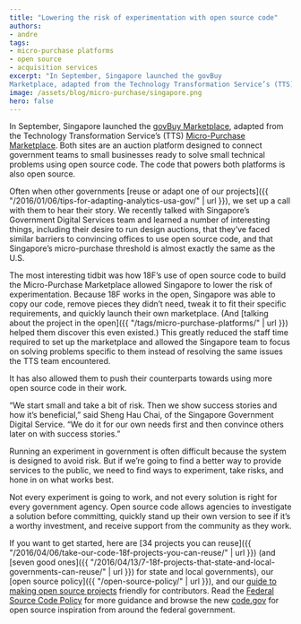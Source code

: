 ```yaml
---
title: "Lowering the risk of experimentation with open source code"
authors:
- andre
tags:
- micro-purchase platforms
- open source
- acquisition services
excerpt: "In September, Singapore launched the govBuy
Marketplace, adapted from the Technology Transformation Service’s (TTS) Micro-Purchase Marketplace. Both sites are an auction platform designed to connect government teams to small businesses ready to solve small technical problems using open source code. The code that powers both platforms is also open source."
image: /assets/blog/micro-purchase/singapore.png
hero: false
---
```

In September, Singapore launched the [govBuy
Marketplace](https://buy.gds-gov.tech/auctions), adapted from the
Technology Transformation Service’s (TTS) [Micro-Purchase
Marketplace](https://micropurchase.18f.gov/). Both sites are an auction
platform designed to connect government teams to small businesses ready
to solve small technical problems using open source code. The code that
powers both platforms is also open source.

Often when other governments [reuse or adapt one of our
projects]({{ "/2016/01/06/tips-for-adapting-analytics-usa-gov/" | url }}),
we set up a call with them to hear their story. We recently talked with
Singapore’s Government Digital Services team and learned a number of
interesting things, including their desire to run design auctions, that
they’ve faced similar barriers to convincing offices to use open source
code, and that Singapore’s micro-purchase threshold is almost exactly
the same as the U.S.

The most interesting tidbit was how 18F’s use of open source code to
build the Micro-Purchase Marketplace allowed Singapore to lower the risk
of experimentation. Because 18F works in the open, Singapore was able to
copy our code, remove pieces they didn’t need, tweak it to fit their
specific requirements, and quickly launch their own marketplace. (And
[talking about the project in the
open]({{ "/tags/micro-purchase-platforms/" | url }}) helped them
discover this even existed.) This greatly reduced the staff time
required to set up the marketplace and allowed the Singapore team to
focus on solving problems specific to them instead of resolving the same
issues the TTS team encountered.

It has also allowed them to push their counterparts towards using more
open source code in their work.

“We start small and take a bit of risk. Then we show success stories and
how it’s beneficial,” said Sheng Hau Chai, of the Singapore Government
Digital Service. “We do it for our own needs first and then convince
others later on with success stories.”

Running an experiment in government is often difficult because the
system is designed to avoid risk. But if we’re going to find a better
way to provide services to the public, we need to find ways to
experiment, take risks, and hone in on what works best.

Not every experiment is going to work, and not every solution is right
for every government agency. Open source code allows agencies to
investigate a solution before committing, quickly stand up their own
version to see if it’s a worthy investment, and receive support from the
community as they work.

If you want to get started, here are [34 projects you can
reuse]({{ "/2016/04/06/take-our-code-18f-projects-you-can-reuse/" | url }})
(and [seven good
ones]({{ "/2016/04/13/7-18f-projects-that-state-and-local-governments-can-reuse/" | url }})
for state and local governments), our [open source
policy]({{ "/open-source-policy/" | url }}), and our [guide to
making open source projects](https://pages.18f.gov/open-source-guide/)
friendly for contributors. Read the [Federal Source Code
Policy](https://sourcecode.cio.gov/) for more guidance and browse the
new [code.gov](https://code.gov) for open source inspiration from around the federal government.
